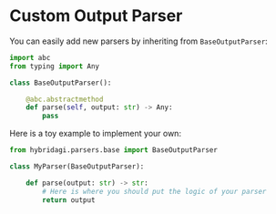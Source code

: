 # Custom Output Parser

You can easily add new parsers by inheriting from `BaseOutputParser`:

```python
import abc
from typing import Any

class BaseOutputParser():

    @abc.abstractmethod
    def parse(self, output: str) -> Any:
        pass
```

Here is a toy example to implement your own:

```python
from hybridagi.parsers.base import BaseOutputParser

class MyParser(BaseOutputParser):

    def parse(output: str) -> str:
        # Here is where you should put the logic of your parser
        return output
```